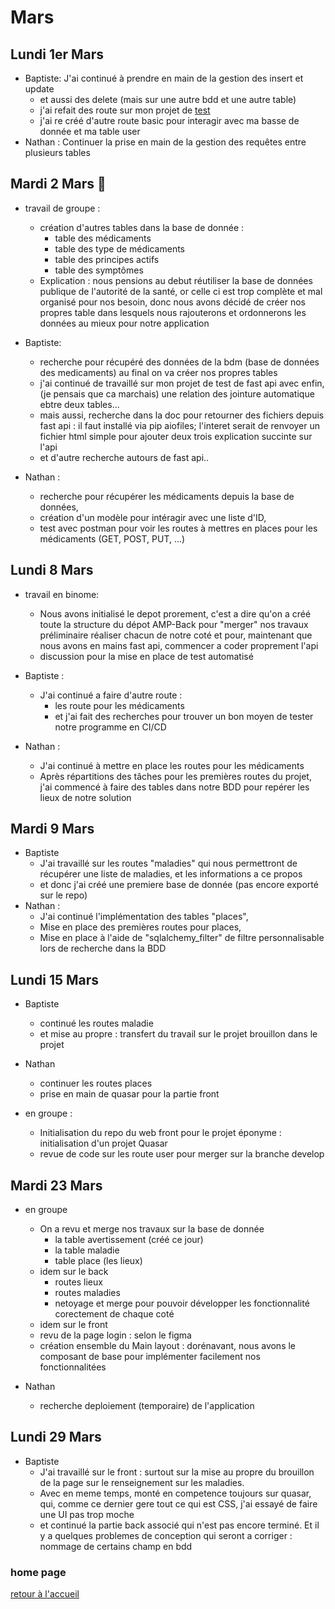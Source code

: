 # Mars 

## Lundi 1er Mars
- Baptiste: J'ai continué à prendre en main de la gestion des insert et update
  - et aussi des delete (mais sur une autre bdd et une autre table)
  - j'ai refait des route sur mon projet de [test]() 
  - j'ai re créé d'autre route basic pour interagir avec ma basse de donnée et ma table user
- Nathan : Continuer la prise en main de la gestion des requêtes entre plusieurs tables
## Mardi 2 Mars :birthday:
- travail de groupe : 
  - création d'autres tables dans la base de donnée :
    - table des médicaments
    - table des type de médicaments
    - table des principes actifs
    - table des symptômes
  - Explication : nous pensions au debut réutiliser la base de données publique de l'autorité de la santé, or celle ci est trop complète et mal organisé pour nos besoin, donc nous avons décidé de créer nos propres table dans lesquels nous rajouterons et ordonnerons les données au mieux pour notre application

- Baptiste:
  - recherche pour récupéré des données de la bdm (base de données des medicaments) au final on va créer nos propres tables
  - j'ai continué de travaillé sur mon projet de test de fast api avec enfin, (je pensais que ca marchais) une relation des jointure automatique ebtre deux tables...
  - mais aussi, recherche dans la doc pour retourner des fichiers depuis fast api : il faut installé via pip aiofiles; l'interet serait de renvoyer un fichier html simple pour ajouter deux trois explication succinte sur l'api
  - et d'autre recherche autours de fast api..

- Nathan :
  - recherche pour récupérer les médicaments depuis la base de données,
  - création d'un modèle pour intéragir avec une liste d'ID,
  - test avec postman pour voir les routes à mettres en places pour les médicaments (GET, POST, PUT, ...)

## Lundi 8 Mars 
- travail en binome:
  - Nous avons initialisé le depot prorement, c'est a dire qu'on a créé toute la structure du dépot AMP-Back pour "merger" nos travaux préliminaire réaliser chacun de notre coté et pour, maintenant que nous avons en mains fast api, commencer a coder proprement l'api
  - discussion pour la mise en place de test automatisé

- Baptiste : 
  - J'ai continué a faire d'autre route :
    - les route pour les médicaments
    - et j'ai fait des recherches pour trouver un bon moyen de tester notre programme en CI/CD

- Nathan :
  - J'ai continué à mettre en place les routes pour les médicaments
  - Après répartitions des tâches pour les premières routes du projet, j'ai commencé à faire des tables dans notre BDD pour repérer les lieux de notre solution


## Mardi 9 Mars
- Baptiste
  - J'ai travaillé sur les routes "maladies" qui nous permettront de récupérer une liste de maladies, et les informations a ce propos
  - et donc j'ai créé une premiere base de donnée (pas encore exporté sur le repo)
- Nathan :
    - J'ai continué l'implémentation des tables "places",
    - Mise en place des premières routes pour places,
    - Mise en place à l'aide  de "sqlalchemy_filter" de filtre personnalisable lors de recherche dans la BDD
    
## Lundi 15 Mars
- Baptiste
  - continué les routes maladie
  - et mise au propre : transfert du travail sur le projet brouillon dans le projet 
- Nathan
  - continuer les routes places
  - prise en main de quasar pour la partie front

- en groupe :
  - Initialisation du repo du web front pour le projet éponyme : initialisation d'un projet Quasar
  - revue de code sur les route user pour merger sur la branche develop

## Mardi 23 Mars
- en groupe
  - On a revu et merge nos travaux sur la base de donnée
    - la table avertissement (créé ce jour)
    - la table maladie
    - table place (les lieux)
  - idem sur le back
    - routes lieux
    - routes maladies
    - netoyage et merge pour pouvoir développer les fonctionnalité corectement de chaque coté 
  - idem sur le front 
  - revu de la page login : selon le figma 
  - création ensemble du Main layout : dorénavant, nous avons le composant de base pour implémenter facilement nos fonctionnalitées

- Nathan
  - recherche deploiement (temporaire) de l'application 

## Lundi 29 Mars
- Baptiste
    - J'ai travaillé sur le front : surtout sur la mise au propre du brouillon de la page sur le renseignement sur les maladies.
    - Avec en meme temps, monté en competence toujours sur quasar, qui, comme ce dernier gere tout ce qui est CSS, j'ai essayé de faire une UI pas trop moche
    - et continué la partie back associé qui n'est pas encore terminé. Et il y a quelques problemes de conception qui seront a corriger : nommage de certains champ en bdd



### home page
[retour à l'accueil](https://github.com/AMP-Organisation/AssitantMedicalPersonnel/blob/main/Suivi.md)

